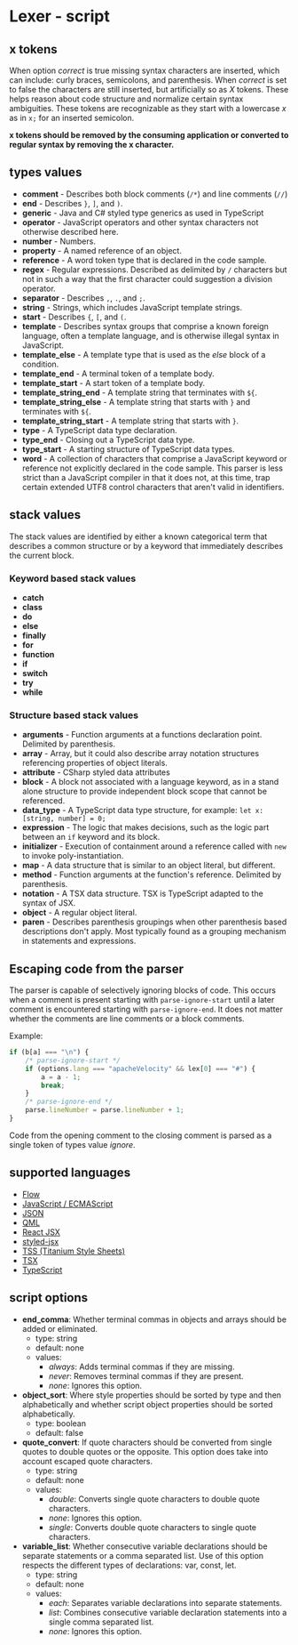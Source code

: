 # Lexer - script

## x tokens
When option *correct* is true missing syntax characters are inserted, which can include: curly braces, semicolons, and parenthesis.  When *correct* is set to false the characters are still inserted, but artificially so as *X* tokens.  These helps reason about code structure and normalize certain syntax ambiguities.  These tokens are recognizable as they start with a lowercase *x* as in `x;` for an inserted semicolon.

**x tokens should be removed by the consuming application or converted to regular syntax by removing the x character.**

## types values
* **comment** - Describes both block comments (`/*`) and line comments (`//`)
* **end** - Describes `}`, `]`, and `)`.
* **generic** - Java and C# styled type generics as used in TypeScript
* **operator** - JavaScript operators and other syntax characters not otherwise described here.
* **number** - Numbers.
* **property** - A named reference of an object.
* **reference** - A word token type that is declared in the code sample.
* **regex** - Regular expressions. Described as delimited by `/` characters but not in such a way that the first character could suggestion a division operator.
* **separator** - Describes `,`, `.`, and `;`.
* **string** - Strings, which includes JavaScript template strings.
* **start** - Describes `{`, `[`,  and `(`.
* **template** - Describes syntax groups that comprise a known foreign language, often a template language, and is otherwise illegal syntax in JavaScript.
* **template_else** - A template type that is used as the *else* block of a condition.
* **template_end** - A terminal token of a template body.
* **template_start** - A start token of a template body.
* **template_string_end** - A template string that terminates with `${`.
* **template_string_else** - A template string that starts with `}` and terminates with `${`.
* **template_string_start** - A template string that starts with `}`.
* **type** - A TypeScript data type declaration.
* **type_end** - Closing out a TypeScript data type.
* **type_start** - A starting structure of TypeScript data types.
* **word** - A collection of characters that comprise a JavaScript keyword or reference not explicitly declared in the code sample.  This parser is less strict than a JavaScript compiler in that it does not, at this time, trap certain extended UTF8 control characters that aren't valid in identifiers.

## stack values
The stack values are identified by either a known categorical term that describes a common structure or by a keyword that immediately describes the current block.

### Keyword based stack values
* **catch**
* **class**
* **do**
* **else**
* **finally**
* **for**
* **function**
* **if**
* **switch**
* **try**
* **while**

### Structure based stack values
* **arguments** - Function arguments at a functions declaration point. Delimited by parenthesis.
* **array** - Array, but it could also describe array notation structures referencing properties of object literals.
* **attribute** - CSharp styled data attributes
* **block** - A block not associated with a language keyword, as in a stand alone structure to provide independent block scope that cannot be referenced.
* **data_type** - A TypeScript data type structure, for example: `let x:[string, number] = 0;`
* **expression** - The logic that makes decisions, such as the logic part between an `if` keyword and its block.
* **initializer** - Execution of containment around a reference called with `new` to invoke poly-instantiation.
* **map** - A data structure that is similar to an object literal, but different.
* **method** - Function arguments at the function's reference. Delimited by parenthesis.
* **notation** - A TSX data structure.  TSX is TypeScript adapted to the syntax of JSX.
* **object** - A regular object literal.
* **paren** - Describes parenthesis groupings when other parenthesis based descriptions don't apply.  Most typically found as a grouping mechanism in statements and expressions.

## Escaping code from the parser
The parser is capable of selectively ignoring blocks of code.  This occurs when a comment is present starting with `parse-ignore-start` until a later comment is encountered starting with `parse-ignore-end`.  It does not matter whether the comments are line comments or a block comments.

Example:

```javascript
if (b[a] === "\n") {
    /* parse-ignore-start */
    if (options.lang === "apacheVelocity" && lex[0] === "#") {
        a = a - 1;
        break;
    }
    /* parse-ignore-end */
    parse.lineNumber = parse.lineNumber + 1;
}
```

Code from the opening comment to the closing comment is parsed as a single token of types value *ignore*.

<!-- Everything below this line is dynamically generated! -->

## supported languages
* [Flow](https://flow.org/)
* [JavaScript / ECMAScript](https://www.ecma-international.org/publications/files/ECMA-ST/Ecma-262.pdf)
* [JSON](https://json.org/)
* [QML](https://doc.qt.io/qt-5/qmlfirststeps.html)
* [React JSX](https://reactjs.org/docs/introducing-jsx.html)
* [styled-jsx](https://github.com/zeit/styled-jsx#readme)
* [TSS (Titanium Style Sheets)](https://docs.appcelerator.com/platform/latest/#!/api/Titanium.UI.TextField)
* [TSX](https://www.typescriptlang.org/docs/handbook/jsx.html)
* [TypeScript](https://www.typescriptlang.org/)

## script options
* **end_comma**: Whether terminal commas in objects and arrays should be added or eliminated.
   - type: string
   - default: none
   - values:
      * *always*: Adds terminal commas if they are missing.
      * *never*: Removes terminal commas if they are present.
      * *none*: Ignores this option.
* **object_sort**: Where style properties should be sorted by type and then alphabetically and whether script object properties should be sorted alphabetically.
   - type: boolean
   - default: false
* **quote_convert**: If quote characters should be converted from single quotes to double quotes or the opposite. This option does take into account escaped quote characters.
   - type: string
   - default: none
   - values:
      * *double*: Converts single quote characters to double quote characters.
      * *none*: Ignores this option.
      * *single*: Converts double quote characters to single quote characters.
* **variable_list**: Whether consecutive variable declarations should be separate statements or a comma separated list. Use of this option respects the different types of declarations: var, const, let.
   - type: string
   - default: none
   - values:
      * *each*: Separates variable declarations into separate statements.
      * *list*: Combines consecutive variable declaration statements into a single comma separated list.
      * *none*: Ignores this option.